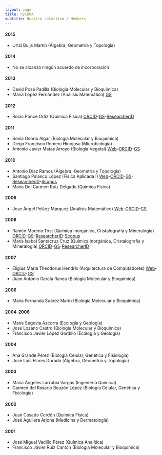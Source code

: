 ```yaml
---
layout: page
title: RyCUMA
subtitle: Nuestro colectivo / Members
---
```


#### 2015
- Urtzi Buijs Martín (Álgebra, Geometría y Topología)

#### 2014
- No se alcanzó ningún acuerdo de incorporación

#### 2013
- David Posé Padilla (Biología Molecular y Bioquímica)
- María López Fernández (Análisis Matemático) [GS](https://scholar.google.com/citations?user=6honbdYAAAAJ)
#### 2012
- Rocío Ponce Ortiz (Química Física) [ORCID](http://orcid.org/0000-0002-3836-3494)-[GS](https://scholar.google.es/citations?user=wKrQwBUAAAAJ)-[ResearcherID](http://www.researcherid.com/rid/B-3730-2013)

#### 2011
- Sonia Osorio Algar (Biología Molecular y Bioquímica)
- Diego Francisco Romero Hinojosa (Microbiología)
- Antonio Javier Matas Arroyo (Biología Vegetal) [Web](http://goo.gl/rwRLGT)-[ORCID](http://orcid.org/0000-0003-4348-3930)-[GS](https://scholar.google.es/citations?user=oGQLLGoAAAAJ)

#### 2010
- Antonio Díaz Ramos (Álgebra, Geometría y Topología)
- Santiago Palanco López (Física Aplicada I) [Web](http://goo.gl/9fsVLp)-[ORCID](http://orcid.org/0000-0002-8246-7995)-[GS](https://scholar.google.es/citations?user=ob2SIvgAAAAJ)-[ResearcherID](http://www.researcherid.com/rid/E-3418-2012)-[Scopus](http://www.scopus.com/authid/detail.uri?authorId=6601980282)
- María Del Carmen Ruiz Delgado (Química Física)

#### 2009
- Jose Ángel Peláez Márquez (Análisis Matemático) [Web](http://webpersonal.uma.es/~JAPELAEZ/)-[ORCID](http://orcid.org/0000-0003-2324-7308)-[GS](https://scholar.google.es/citations?user=mUHgrhEAAAAJ)

#### 2008
- Ramón Moreno Tost (Química Inorgánica, Cristalografía y Mineralogía) [ORCID](http://orcid.org/0000-0002-3704-1215)-[GS](https://scholar.google.com/citations?user=gNlvYnsAAAAJ)-[ResearcherID](http://www.researcherid.com/rid/B-4190-2011)-[Scopus](http://www.scopus.com/authid/detail.uri?authorId=6506603227)
- María Isabel Santacruz Cruz (Química Inorgánica, Cristalografía y Mineralogía) [ORCID](http://orcid.org/0000-0001-7856-2837)-[GS](https://scholar.google.com/citations?user=Zg009S8AAAAJ)-[ResearcherID](http://www.researcherid.com/rid/D-4662-2009)

#### 2007
- Eligius Maria Theodorus Hendrix (Arquitectura de Computadores) [Web](https://sites.google.com/site/eligiushendrix/)-[ORCID](http://orcid.org/0000-0003-1572-1436)-[GS](https://scholar.google.es/citations?user=nK40ploAAAAJ)
- Juan Antonio García Ranea (Biología Molecular y Bioquímica)

#### 2006
- Maria Fernanda Suárez Marín (Biología Molecular y Bioquímica)

#### 2004-2006
- María Segovia Azcorra (Ecología y Geología)
- José Lozano Castro (Biología Molecular y Bioquímica)
- Francisco Javier López Gordillo (Ecología y Geología)

#### 2004
- Ana Grande Pérez (Biología Celular, Genética y Fisiología)
- José Luis Flores Dorado (Álgebra, Geometría y Topología)

#### 2003
- María Ángeles Larrubia Vargas (Ingeniería Química)
- Carmen del Rosario Beuzón López (Biología Celular, Genética y Fisiología)

#### 2002
- Juan Casado Cordón (Química Física)
- José Aguilera Arjona (Medicina y Dermatología)

#### 2001
- José Miguel Vadillo Pérez (Química Analítica)
- Francisco Javier Ruiz Cantón (Biología Molecular y Bioquímica)
